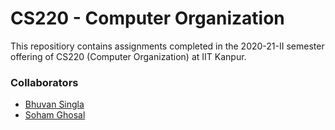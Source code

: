 # CS220 - Computer Organization

This repositiory contains assignments completed in the 2020-21-II semester offering of CS220 (Computer Organization) at IIT Kanpur.

### Collaborators
- [Bhuvan Singla](https://github.com/bhuvansingla)
- [Soham Ghosal](https://github.com/soham1192k)
